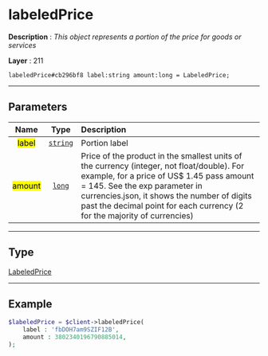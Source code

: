 # labeledPrice

**Description** : *This object represents a portion of the price for goods or services*

**Layer** : 211

```tl
labeledPrice#cb296bf8 label:string amount:long = LabeledPrice;
```

---

## Parameters

| Name | Type | Description |
| :---: | :---: | :--- |
| <mark>label</mark> | [`string`](type/string) | Portion label |
| <mark>amount</mark> | [`long`](type/long) | Price of the product in the smallest units of the currency (integer, not float/double). For example, for a price of US$ 1.45 pass amount = 145. See the exp parameter in currencies.json, it shows the number of digits past the decimal point for each currency (2 for the majority of currencies) |

---

## Type

[LabeledPrice](type/LabeledPrice)

---

## Example

```php
$labeledPrice = $client->labeledPrice(
	label : 'fbDOH7am9SZIF12B',
	amount : 3802340196790885014,
);
```